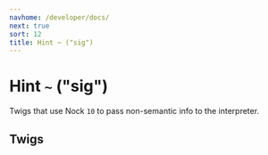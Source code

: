 ```yaml
---
navhome: /developer/docs/
next: true
sort: 12
title: Hint ~ ("sig")
---
```


# Hint `~` ("sig")

Twigs that use Nock `10` to pass non-semantic info to the
interpreter.

## Twigs

<list dataPreview="true" className="runes"></list>
